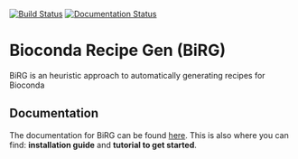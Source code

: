 [![Build Status](https://travis-ci.org/birgorg/birg.svg?branch=master)](https://travis-ci.org/birgorg/birg) [![Documentation Status](https://readthedocs.org/projects/birg/badge/?version=latest)](https://birg.readthedocs.io/en/latest/?badge=latest)

# Bioconda Recipe Gen (BiRG)
BiRG is an heuristic approach to automatically generating recipes for Bioconda 

## Documentation
The documentation for BiRG can be found [here](https://birg.readthedocs.io/en/latest/). 
This is also where you can find: **installation guide** and **tutorial to get started**.

